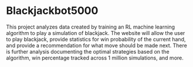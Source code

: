 # Blackjackbot5000
This project analyzes data created by training an RL machine learning algorithm to play a simulation of blackjack. The website will allow the user to play blackjack, provide statistics for win probability of the current hand, and provide a recommendation for what move should be made next. There is further analysis documenting the optimal strategies based on the algorithm, win percentage tracked across 1 million simulations, and more.
